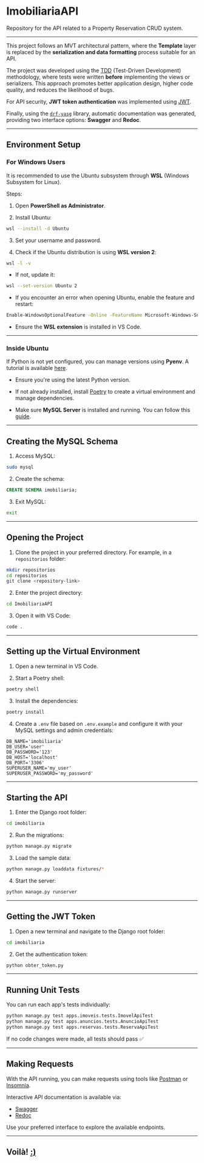# ImobiliariaAPI

Repository for the API related to a Property Reservation CRUD system.

---

This project follows an MVT architectural pattern, where the **Template** layer is replaced by the **serialization and data formatting** process suitable for an API.

The project was developed using the [TDD](https://www.devmedia.com.br/test-driven-development-tdd-simples-e-pratico/18533) (Test-Driven Development) methodology, where tests were written **before** implementing the views or serializers. This approach promotes better application design, higher code quality, and reduces the likelihood of bugs.

For API security, **JWT token authentication** was implemented using [JWT](https://www.devmedia.com.br/como-o-jwt-funciona/40265).

Finally, using the [`drf-yasg`](https://drf-yasg.readthedocs.io/en/stable/) library, automatic documentation was generated, providing two interface options: **Swagger** and **Redoc**.

---

## Environment Setup

### For Windows Users

It is recommended to use the Ubuntu subsystem through **WSL** (Windows Subsystem for Linux).

Steps:

1. Open **PowerShell as Administrator**.

2. Install Ubuntu:
```sh
wsl --install -d Ubuntu
```

3. Set your username and password.

4. Check if the Ubuntu distribution is using **WSL version 2**:
```sh
wsl -l -v
```

- If not, update it:
```sh
wsl --set-version Ubuntu 2
```

- If you encounter an error when opening Ubuntu, enable the feature and restart:
```sh
Enable-WindowsOptionalFeature -Online -FeatureName Microsoft-Windows-Subsystem-Linux
```

- Ensure the **WSL extension** is installed in VS Code.

---

### Inside Ubuntu

If Python is not yet configured, you can manage versions using **Pyenv**. A tutorial is available [here](https://like-loan-f5c.notion.site/Pyenv-082c9fdb3b82463f9535d54f5d2253bc?pvs=4).

- Ensure you're using the latest Python version.

- If not already installed, install [Poetry](https://like-loan-f5c.notion.site/Poetry-12df841db7ec48b8a75a1ddce7af4ea9?pvs=4) to create a virtual environment and manage dependencies.

- Make sure **MySQL Server** is installed and running. You can follow this [guide](https://like-loan-f5c.notion.site/MySQL-Server-dfcd6c53a5dc4218a8e6ba7633aa2f9c?pvs=4).

---

## Creating the MySQL Schema

1. Access MySQL:
```sh
sudo mysql
```

2. Create the schema:
```sql
CREATE SCHEMA imobiliaria;
```

3. Exit MySQL:
```sh
exit
```

---

## Opening the Project

1. Clone the project in your preferred directory. For example, in a `repositorios` folder:

```sh
mkdir repositorios
cd repositorios
git clone <repository-link>
```

2. Enter the project directory:
```sh
cd ImobiliariaAPI
```

3. Open it with VS Code:
```sh
code .
```

---

## Setting up the Virtual Environment

1. Open a new terminal in VS Code.

2. Start a Poetry shell:
```sh
poetry shell
```

3. Install the dependencies:
```sh
poetry install
```

4. Create a `.env` file based on `.env.example` and configure it with your MySQL settings and admin credentials:
```env
DB_NAME='imobiliaria'
DB_USER='user'
DB_PASSWORD='123'
DB_HOST='localhost'
DB_PORT='3306'
SUPERUSER_NAME='my_user'
SUPERUSER_PASSWORD='my_password'
```

---

## Starting the API

1. Enter the Django root folder:
```sh
cd imobiliaria
```

2. Run the migrations:
```sh
python manage.py migrate
```

3. Load the sample data:
```sh
python manage.py loaddata fixtures/*
```

4. Start the server:
```sh
python manage.py runserver
```

---

## Getting the JWT Token

1. Open a new terminal and navigate to the Django root folder:
```sh
cd imobiliaria
```

2. Get the authentication token:
```sh
python obter_token.py
```

---

## Running Unit Tests

You can run each app's tests individually:

```sh
python manage.py test apps.imoveis.tests.ImovelApiTest
python manage.py test apps.anuncios.tests.AnuncioApiTest
python manage.py test apps.reservas.tests.ReservaApiTest
```

If no code changes were made, all tests should pass ✅

---

## Making Requests

With the API running, you can make requests using tools like [Postman](https://www.postman.com) or [Insomnia](https://insomnia.rest).

Interactive API documentation is available via:

- [Swagger](http://localhost:8000/swagger/)
- [Redoc](http://localhost:8000/redoc/)

Use your preferred interface to explore the available endpoints.

---

## Voilà! [:)](https://www.linkedin.com/in/felipecorreals/)
